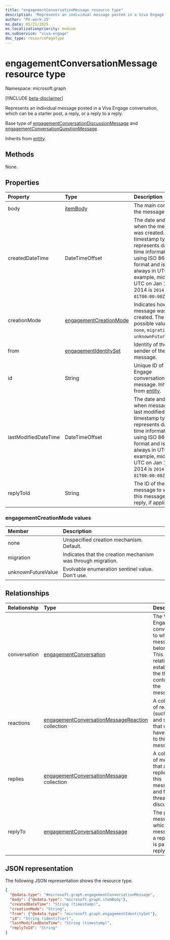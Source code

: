 ```yaml
---
title: "engagementConversationMessage resource type"
description: "Represents an individual message posted in a Viva Engage conversation, which can be a starter post, a reply, or a reply to a reply."
author: "PV-work-25"
ms.date: 05/21/2025
ms.localizationpriority: medium
ms.subservice: "viva-engage"
doc_type: resourcePageType
---
```


# engagementConversationMessage resource type

Namespace: microsoft.graph

[!INCLUDE [beta-disclaimer](../../includes/beta-disclaimer.md)]

Represents an individual message posted in a Viva Engage conversation, which can be a starter post, a reply, or a reply to a reply.  

Base type of [engagementConversationDiscussionMessage](../resources/engagementconversationdiscussionmessage.md) and [engagementConversationQuestionMessage](../resources/engagementconversationquestionmessage.md).

Inherits from [entity](../resources/entity.md).

## Methods

None.

## Properties
|Property|Type|Description|
|:---|:---|:---|
|body|[itemBody](../resources/itembody.md)|The main content of the message.|
|createdDateTime|DateTimeOffset|The date and time when the message was created. The timestamp type represents date and time information using ISO 8601 format and is always in UTC. For example, midnight UTC on Jan 1, 2014 is `2014-01-01T00:00:00Z`. |
|creationMode|[engagementCreationMode](../resources/engagementconversationmessage.md#engagementcreationmode-values)|Indicates how the message was created. The possible values are: `none`, `migration`, `unknownFutureValue`.|
|from|[engagementIdentitySet](../resources/engagementidentityset.md)|Identity of the sender of the message.|
|id|String|Unique ID of a Viva Engage conversation message. Inherited from [entity](../resources/entity.md).|
|lastModifiedDateTime|DateTimeOffset|The date and time when message was last modified. The timestamp type represents date and time information using ISO 8601 format and is always in UTC. For example, midnight UTC on Jan 1, 2014 is `2014-01-01T00:00:00Z`.|
|replyToId|String|The ID of the parent message to which this message is a reply, if applicable.|

### engagementCreationMode values

| Member             | Description                                                  |
|:-------------------|:-------------------------------------------------------------|
| none               | Unspecified creation mechanism. Default.                     |
| migration          | Indicates that the creation mechanism was through migration. |
| unknownFutureValue | Evolvable enumeration sentinel value. Don't use.             |

## Relationships
|Relationship|Type|Description|
|:---|:---|:---|
|conversation|[engagementConversation](../resources/engagementconversation.md)|The Viva Engage conversation to which this message belongs. This relationship establishes the thread context for the message.|
|reactions|[engagementConversationMessageReaction](../resources/engagementconversationmessagereaction.md) collection|A collection of reactions (such as like and smile) that users have applied to this message.|
|replies|[engagementConversationMessage](../resources/engagementconversationmessage.md) collection|A collection of messages that are replies to this message and form a threaded discussion.|
|replyTo|[engagementConversationMessage](../resources/engagementconversationmessage.md)|The parent message to which this message is a reply, if it is part of a reply chain.|

## JSON representation
The following JSON representation shows the resource type.
<!-- {
  "blockType": "resource",
  "keyProperty": "id",
  "@odata.type": "microsoft.graph.engagementConversationMessage",
  "baseType": "microsoft.graph.entity",
  "openType": false
}
-->
``` json
{
  "@odata.type": "#microsoft.graph.engagementConversationMessage",
  "body": {"@odata.type": "microsoft.graph.itemBody"},
  "createdDateTime": "String (timestamp)",
  "creationMode": "String",
  "from": {"@odata.type": "microsoft.graph.engagementIdentitySet"},
  "id": "String (identifier)",
  "lastModifiedDateTime": "String (timestamp)",
  "replyToId": "String"
}
```

